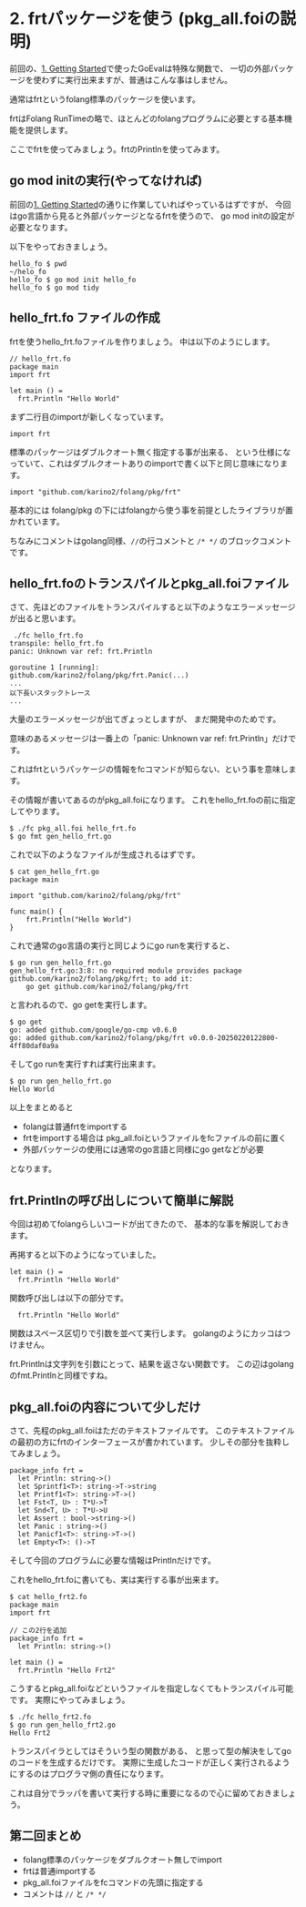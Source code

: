 # 2. frtパッケージを使う (pkg_all.foiの説明)

前回の、[1. Getting Started](1_GettingStarted_ja.md)で使ったGoEvalは特殊な関数で、
一切の外部パッケージを使わずに実行出来ますが、普通はこんな事はしません。

通常はfrtというfolang標準のパッケージを使います。

frtはFolang RunTimeの略で、ほとんどのfolangプログラムに必要とする基本機能を提供します。

ここでfrtを使ってみましょう。frtのPrintlnを使ってみます。

## go mod initの実行(やってなければ)

前回の[1. Getting Started](1_GettingStarted_ja.md)の通りに作業していればやっているはずですが、
今回はgo言語から見ると外部パッケージとなるfrtを使うので、
go mod initの設定が必要となります。

以下をやっておきましょう。

```
hello_fo $ pwd
~/helo_fo
hello_fo $ go mod init hello_fo
hello_fo $ go mod tidy
```

## hello_frt.fo ファイルの作成

frtを使うhello_frt.foファイルを作りましょう。
中は以下のようにします。

```
// hello_frt.fo
package main
import frt

let main () =
  frt.Println "Hello World"

```

まず二行目のimportが新しくなっています。

```
import frt
```

標準のパッケージはダブルクオート無く指定する事が出来る、
という仕様になっていて、これはダブルクオートありのimportで書く以下と同じ意味になります。

```
import "github.com/karino2/folang/pkg/frt"
```

基本的には folang/pkg の下にはfolangから使う事を前提としたライブラリが置かれています。

ちなみにコメントはgolang同様、`//`の行コメントと `/* */` のブロックコメントです。

## hello_frt.foのトランスパイルとpkg_all.foiファイル

さて、先ほどのファイルをトランスパイルすると以下のようなエラーメッセージが出ると思います。

```
 ./fc hello_frt.fo
transpile: hello_frt.fo
panic: Unknown var ref: frt.Println

goroutine 1 [running]:
github.com/karino2/folang/pkg/frt.Panic(...)
...
以下長いスタックトレース
...
```

大量のエラーメッセージが出てぎょっとしますが、
まだ開発中のためです。

意味のあるメッセージは一番上の「panic: Unknown var ref: frt.Println」だけです。

これはfrtというパッケージの情報をfcコマンドが知らない、という事を意味します。

その情報が書いてあるのがpkg_all.foiになります。
これをhello_frt.foの前に指定してやります。

```
$ ./fc pkg_all.foi hello_frt.fo
$ go fmt gen_hello_frt.go
```

これで以下のようなファイルが生成されるはずです。

```
$ cat gen_hello_frt.go
package main

import "github.com/karino2/folang/pkg/frt"

func main() {
	frt.Println("Hello World")
}
```

これで通常のgo言語の実行と同じようにgo runを実行すると、

```
$ go run gen_hello_frt.go
gen_hello_frt.go:3:8: no required module provides package github.com/karino2/folang/pkg/frt; to add it:
	go get github.com/karino2/folang/pkg/frt
```

と言われるので、go getを実行します。

```
$ go get
go: added github.com/google/go-cmp v0.6.0
go: added github.com/karino2/folang/pkg/frt v0.0.0-20250220122800-4ff80daf0a9a
```

そしてgo runを実行すれば実行出来ます。

```
$ go run gen_hello_frt.go
Hello World
```

以上をまとめると

- folangは普通frtをimportする
- frtをimportする場合は pkg_all.foiというファイルをfcファイルの前に置く
- 外部パッケージの使用には通常のgo言語と同様にgo getなどが必要

となります。

## frt.Printlnの呼び出しについて簡単に解説

今回は初めてfolangらしいコードが出てきたので、
基本的な事を解説しておきます。

再掲すると以下のようになっていました。

```
let main () =
  frt.Println "Hello World"
```

関数呼び出しは以下の部分です。

```
  frt.Println "Hello World"
```

関数はスペース区切りで引数を並べて実行します。
golangのようにカッコはつけません。

frt.Printlnは文字列を引数にとって、結果を返さない関数です。
この辺はgolangのfmt.Printlnと同様ですね。

## pkg_all.foiの内容について少しだけ

さて、先程のpkg_all.foiはただのテキストファイルです。
このテキストファイルの最初の方にfrtのインターフェースが書かれています。
少しその部分を抜粋してみましょう。

```
package_info frt =
  let Println: string->()
  let Sprintf1<T>: string->T->string
  let Printf1<T>: string->T->()
  let Fst<T, U> : T*U->T
  let Snd<T, U> : T*U->U
  let Assert : bool->string->()
  let Panic : string->()
  let Panicf1<T>: string->T->()
  let Empty<T>: ()->T
```

そして今回のプログラムに必要な情報はPrintlnだけです。

これをhello_frt.foに書いても、実は実行する事が出来ます。

```
$ cat hello_frt2.fo
package main
import frt

// この2行を追加
package_info frt =
  let Println: string->()

let main () =
  frt.Println "Hello Frt2"
```

こうするとpkg_all.foiなどというファイルを指定しなくてもトランスパイル可能です。
実際にやってみましょう。

```
$ ./fc hello_frt2.fo
$ go run gen_hello_frt2.go
Hello Frt2
```

トランスパイラとしてはそういう型の関数がある、
と思って型の解決をしてgoのコードを生成するだけです。
実際に生成したコードが正しく実行されるようにするのはプログラマ側の責任になります。

これは自分でラッパを書いて実行する時に重要になるので心に留めておきましょう。

## 第二回まとめ

- folang標準のパッケージをダブルクオート無しでimport
- frtは普通importする
- pkg_all.foiファイルをfcコマンドの先頭に指定する
- コメントは `//` と `/* */`